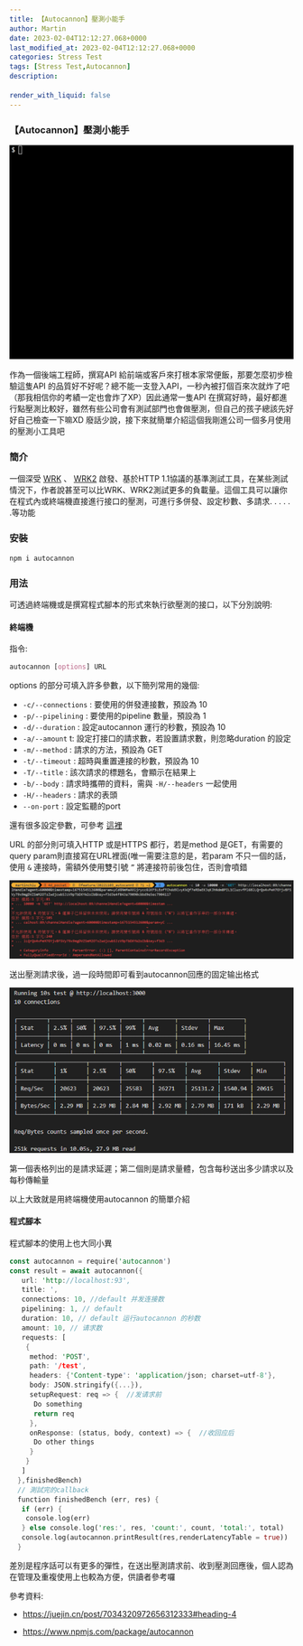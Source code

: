 ```yaml
---
title: 【Autocannon】壓測小能手
author: Martin
date: 2023-02-04T12:12:27.068+0000
last_modified_at: 2023-02-04T12:12:27.068+0000
categories: Stress Test
tags: [Stress Test,Autocannon]
description: 

render_with_liquid: false
---
```


### 【Autocannon】壓測小能手


![](/assets/98b1247c769c/0*1CxR3hoVemL3OPhK.gif)


作為一個後端工程師，撰寫API 給前端或客戶來打根本家常便飯，那要怎麼初步檢驗這隻API 的品質好不好呢？總不能一支登入API，一秒內被打個百來次就炸了吧（那我相信你的考績一定也會炸了XP）因此通常一隻API 在撰寫好時，最好都進行點壓測比較好，雖然有些公司會有測試部門也會做壓測，但自己的孩子總該先好好自己檢查一下嘛XD 廢話少說，接下來就簡單介紹這個我剛進公司一個多月使用的壓測小工具吧
### 簡介

一個深受 [WRK](https://www.readfog.com/a/1643905856277942272) 、 [WRK2](https://blog.csdn.net/ccccsy99/article/details/105958366) 啟發、基於HTTP 1\.1協議的基準測試工具，在某些測試情況下，作者說甚至可以比WRK、WRK2測試更多的負載量。這個工具可以讓你在程式內或終端機直接進行接口的壓測，可進行多併發、設定秒數、多請求\. \. \. \. \. \.等功能
### 安裝
```css
npm i autocannon 
```
### 用法

可透過終端機或是撰寫程式腳本的形式來執行欲壓測的接口，以下分別說明:
#### 終端機

指令:
```css
autocannon [options] URL
```

options 的部分可填入許多參數，以下簡列常用的幾個:
- `-c/--connections` : 要使用的併發連接數，預設為 10
- `-p/--pipelining` : 要使用的pipeline 數量，預設為 1
- `-d/--duration` : 設定autocannon 運行的秒數，預設為 10
- `-a/--amount` t: 設定打接口的請求數，若設置請求數，則忽略duration 的設定
- `-m/--method` : 請求的方法，預設為 GET
- `-t/--timeout` : 超時與重置連接的秒數，預設為 10
- `-T/--title` : 該次請求的標題名，會顯示在結果上
- `-b/--body` : 請求時攜帶的資料，需與 `-H/--headers` 一起使用
- `-H/--headers` : 請求的表頭
- `--on-port` : 設定監聽的port


還有很多設定參數，可參考 [這裡](https://www.npmjs.com/package/autocannon)

URL 的部分則可填入HTTP 或是HTTPS 都行，若是method 是GET，有需要的query param則直接寫在URL裡面\(唯一需要注意的是，若param 不只一個的話，使用 `&` 連接時，需額外使用雙引號 `”` 將連接符前後包住，否則會噴錯


![](/assets/98b1247c769c/1*vW2K9l4j0upMXEec2ftWPQ.png)


送出壓測請求後，過一段時間即可看到autocannon回應的固定输出格式


![](/assets/98b1247c769c/1*lSKqbFyEX1N_9AZG56I0OQ.png)


第一個表格列出的是請求延遲；第二個則是請求量體，包含每秒送出多少請求以及每秒傳輸量

以上大致就是用終端機使用autocannon 的簡單介紹
#### 程式腳本

程式腳本的使用上也大同小異
```rust
const autocannon = require('autocannon')
const result = await autocannon({
   url: 'http://localhost:93',
   title: ',
   connections: 10, //default 并发连接数
   pipelining: 1, // default
   duration: 10, // default 运行autocannon 的秒数
   amount: 10, // 请求数 
   requests: [
    { 
     method: 'POST',
     path: '/test',
     headers: {'Content-type': 'application/json; charset=utf-8'},
     body: JSON.stringify({...}),
     setupRequest: req => {  //发请求前
      Do something
      return req
     },
     onResponse: (status, body, context) => {  //收回应后
      Do other things
     }
    }
   ]
  },finishedBench)
  // 測試完的callback
  function finishedBench (err, res) {
   if (err) {
    console.log(err)
   } else console.log('res:', res, 'count:', count, 'total:', total)
   console.log(autocannon.printResult(res,renderLatencyTable = true))  // 表格化
  }
```

差別是程序話可以有更多的彈性，在送出壓測請求前、收到壓測回應後，個人認為在管理及重複使用上也較為方便，供讀者參考囉

參考資料:


- https://juejin.cn/post/7034320972656312333#heading-4

- https://www.npmjs.com/package/autocannon





